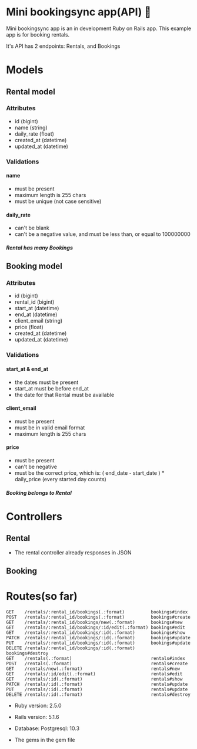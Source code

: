 # Mini bookingsync app(API) :metal:

Mini bookingsync app is an in development Ruby on Rails app.
This example app is for booking rentals.

It's API has 2 endpoints: Rentals, and Bookings
# Models

## Rental model
### Attributes
* id				(bigint)
* name			(string)
* daily_rate	(float)
* created_at	(datetime)
* updated_at	(datetime)
### Validations
#### name
* must be present
* maximum length is 255 chars
* must be unique (not case sensitive)
#### daily_rate
* can't be blank
* can't be a negative value, and must be less than, or equal to 100000000
##### Rental has many Bookings

## Booking model
### Attributes
* id				(bigint)
* rental_id		(bigint)
* start_at		(datetime)
* end_at			(datetime)
* client_email	(string)
* price			(float)
* created_at	(datetime)
* updated_at	(datetime)
### Validations
#### start_at & end_at
* the dates must be present
* start_at must be before end_at
* the date for that Rental must be available
#### client_email
* must be present
* must be in valid email format
* maximum length is 255 chars
#### price
* must be present
* can't be negative
* must be the correct price, which is: ( end_date - start_date ) * daily_price (every started day counts)
##### Booking belongs to Rental

# Controllers

## Rental
* The rental controller already responses in JSON
## Booking

# Routes(so far)
```
GET    /rentals/:rental_id/bookings(.:format)          bookings#index
POST   /rentals/:rental_id/bookings(.:format)          bookings#create
GET    /rentals/:rental_id/bookings/new(.:format)      bookings#new
GET    /rentals/:rental_id/bookings/:id/edit(.:format) bookings#edit
GET    /rentals/:rental_id/bookings/:id(.:format)      bookings#show
PATCH  /rentals/:rental_id/bookings/:id(.:format)      bookings#update
PUT    /rentals/:rental_id/bookings/:id(.:format)      bookings#update
DELETE /rentals/:rental_id/bookings/:id(.:format)      bookings#destroy
GET    /rentals(.:format)                              rentals#index
POST   /rentals(.:format)                              rentals#create
GET    /rentals/new(.:format)                          rentals#new
GET    /rentals/:id/edit(.:format)                     rentals#edit
GET    /rentals/:id(.:format)                          rentals#show
PATCH  /rentals/:id(.:format)                          rentals#update
PUT    /rentals/:id(.:format)                          rentals#update
DELETE /rentals/:id(.:format)                          rentals#destroy
```
* Ruby version: 2.5.0

* Rails version: 5.1.6

* Database: Postgresql: 10.3

* The gems in the gem file
